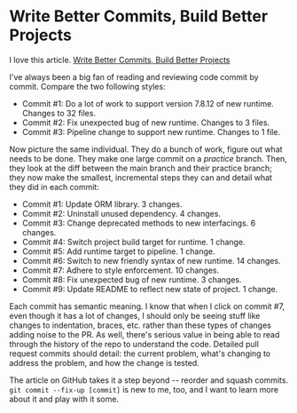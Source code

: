 # Write Better Commits, Build Better Projects

I love this article. [Write Better Commits, Build Better
Projects](https://github.blog/2022-06-30-write-better-commits-build-better-projects/)

I've always been a big fan of reading and reviewing code commit by
commit. Compare the two following styles:

* Commit #1: Do a lot of work to support version 7.8.12 of new runtime.
  Changes to 32 files.
* Commit #2: Fix unexpected bug of new runtime. Changes to 3 files.
* Commit #3: Pipeline change to support new runtime. Changes to 1 file.

Now picture the same individual. They do a bunch of work, figure out
what needs to be done. They make one large commit on a *practice*
branch. Then, they look at the diff between the main branch and their
practice branch; they now make the smallest, incremental steps they can
and detail what they did in each commit:

* Commit #1: Update ORM library. 3 changes.
* Commit #2: Uninstall unused dependency. 4 changes.
* Commit #3: Change deprecated methods to new interfacings. 6 changes.
* Commit #4: Switch project build target for runtime. 1 change.
* Commit #5: Add runtime target to pipeline. 1 change.
* Commit #6: Switch to new friendly syntax of new runtime. 14 changes.
* Commit #7: Adhere to style enforcement. 10 changes.
* Commit #8: Fix unexpected bug of new runtime. 3 changes.
* Commit #9: Update README to reflect new state of project. 1 change.

Each commit has semantic meaning. I know that when I click on commit #7,
even though it has a lot of changes, I should only be seeing stuff like
changes to indentation, braces, etc. rather than these types of changes
adding noise to the PR. As well, there's serious value in being able to
read through the history of the repo to understand the code. Detailed
pull request commits should detail: the current problem, what's changing
to address the problem, and how the change is tested.

The article on GitHub takes it a step beyond -- reorder and squash
commits. `git commit --fix-up [commit]` is new to me, too, and I want to
learn more about it and play with it some.
